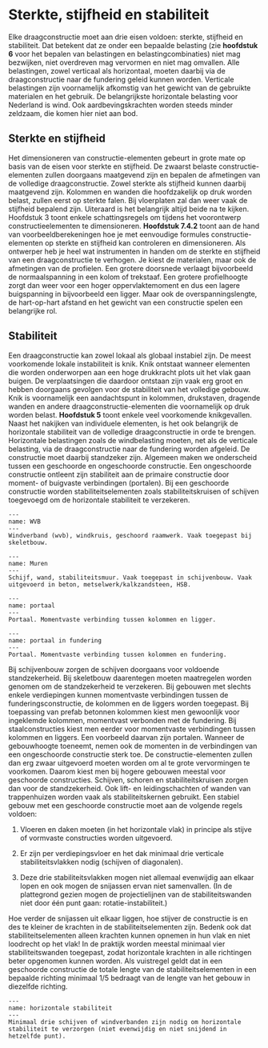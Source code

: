 # Sterkte, stijfheid en stabiliteit

Elke draagconstructie moet aan drie eisen voldoen: sterkte, stijfheid en stabiliteit. Dat betekent dat ze onder een bepaalde belasting (zie **hoofdstuk 6** voor het bepalen van belastingen en belastingcombinaties) niet mag bezwijken, niet overdreven mag vervormen en niet mag omvallen. Alle belastingen, zowel verticaal als horizontaal, moeten daarbij via de draagconstructie naar de fundering geleid kunnen worden. Verticale belastingen zijn voornamelijk afkomstig van het gewicht van de gebruikte materialen en het gebruik. De belangrijkste horizontale belasting voor Nederland is wind. Ook aardbevingskrachten worden steeds minder zeldzaam, die komen hier niet aan bod.

## Sterkte en stijfheid
Het dimensioneren van constructie-elementen gebeurt in grote mate op basis van de eisen voor sterkte en stijfheid. De zwaarst belaste constructie-elementen zullen doorgaans maatgevend zijn en bepalen de afmetingen van de volledige draagconstructie. Zowel sterkte als stijfheid kunnen daarbij maatgevend zijn. Kolommen en wanden die hoofdzakelijk op druk worden belast, zullen eerst op sterkte falen. Bij vloerplaten zal dan weer vaak de stijfheid bepalend zijn. Uiteraard is het belangrijk altijd beide na te kijken. Hoofdstuk 3 toont enkele schattingsregels om tijdens het voorontwerp constructieelementen te dimensioneren. **Hoofdstuk 7.4.2** toont aan de hand van voorbeeldberekeningen hoe je met eenvoudige formules constructie-elementen op sterkte en stijfheid kan controleren en dimensioneren. Als ontwerper heb je heel wat instrumenten in handen om de sterkte en stijfheid van een draagconstructie te verhogen. Je kiest de materialen, maar ook de afmetingen van de profielen. Een grotere doorsnede verlaagt bijvoorbeeld de normaalspanning in een kolom of trekstaaf. Een grotere profielhoogte zorgt dan weer voor een hoger oppervlaktemoment en dus een lagere buigspanning in bijvoorbeeld een ligger. Maar ook de overspanningslengte, de hart-op-hart afstand en het gewicht van een constructie spelen een belangrijke rol.

## Stabiliteit
Een draagconstructie kan zowel lokaal als globaal instabiel zijn. De meest voorkomende lokale instabiliteit is knik. Knik ontstaat wanneer elementen die worden onderworpen aan een hoge drukkracht plots uit het vlak gaan buigen. De verplaatsingen die daardoor ontstaan zijn vaak erg groot en hebben doorgaans gevolgen voor de stabiliteit van het volledige gebouw. Knik is voornamelijk een aandachtspunt in kolommen, drukstaven, dragende wanden en andere draagconstructie-elementen die voornamelijk op druk worden belast. **Hoofdstuk 5** toont enkele veel voorkomende knikgevallen. Naast het nakijken van individuele elementen, is het ook belangrijk de horizontale stabiliteit van de volledige draagconstructie in orde te brengen. Horizontale belastingen zoals de windbelasting moeten, net als de verticale belasting, via de draagconstructie naar de fundering worden afgeleid. De constructie moet daarbij standzeker zijn. Algemeen maken we onderscheid tussen een geschoorde en ongeschoorde constructie. Een ongeschoorde constructie ontleent zijn stabiliteit aan de primaire constructie door moment- of buigvaste verbindingen (portalen). Bij een geschoorde constructie worden stabiliteitselementen zoals stabiliteitskruisen of schijven toegevoegd om de horizontale stabiliteit te verzekeren.

```{figure} Images/Figuur2WVB.jpg
---
name: WVB
---
Windverband (wvb), windkruis, geschoord raamwerk. Vaak toegepast bij skeletbouw.
```

```{figure} Images/Figuur3Muren.jpg
---
name: Muren
---
Schijf, wand, stabiliteitsmuur. Vaak toegepast in schijvenbouw. Vaak uitgevoerd in beton, metselwerk/kalkzandsteen, HSB.
```

```{figure} Images/Figuur4portaal.jpg
---
name: portaal
---
Portaal. Momentvaste verbinding tussen kolommen en ligger.
```

```{figure} Images/Figuur5portaalinfundering.jpg
---
name: portaal in fundering
---
Portaal. Momentvaste verbinding tussen kolommen en fundering.
```

Bij schijvenbouw zorgen de schijven doorgaans voor voldoende standzekerheid. Bij skeletbouw daarentegen moeten maatregelen worden genomen om de standzekerheid te verzekeren. Bij gebouwen met slechts enkele verdiepingen kunnen momentvaste verbindingen tussen de funderingsconstructie, de kolommen en de liggers worden toegepast. Bij toepassing van prefab betonnen kolommen kiest men gewoonlijk voor ingeklemde kolommen, momentvast verbonden met de fundering. Bij staalconstructies kiest men eerder voor momentvaste verbindingen tussen kolommen en liggers. Een voorbeeld daarvan zijn portalen. Wanneer de gebouwhoogte toeneemt, nemen ook de momenten in de verbindingen van een ongeschoorde constructie sterk toe. De constructie-elementen zullen dan erg zwaar uitgevoerd moeten worden om al te grote vervormingen te voorkomen. Daarom kiest men bij hogere gebouwen meestal voor geschoorde constructies. Schijven, schoren en stabiliteitskruisen zorgen dan voor de standzekerheid. Ook lift- en leidingschachten of wanden van trappenhuizen worden vaak als stabiliteitskernen gebruikt. Een stabiel gebouw met een geschoorde constructie moet aan de volgende regels voldoen:

1. Vloeren en daken moeten (in het horizontale vlak) in principe als stijve of vormvaste constructies worden uitgevoerd.

2. Er zijn per verdiepingsvloer en het dak minimaal drie verticale stabiliteitsvlakken nodig (schijven of diagonalen).

3. Deze drie stabiliteitsvlakken mogen niet allemaal evenwijdig aan elkaar lopen en ook mogen de snijassen ervan niet samenvallen. (In de plattegrond gezien mogen de projectielijnen van de stabiliteitswanden niet door één punt gaan: rotatie-instabiliteit.)

Hoe verder de snijassen uit elkaar liggen, hoe stijver de constructie is en des te kleiner de krachten in de stabiliteitselementen zijn. Bedenk ook dat stabiliteitselementen alleen krachten kunnen opnemen in hun vlak en niet loodrecht op het vlak! In de praktijk worden meestal minimaal vier stabiliteitswanden toegepast, zodat horizontale krachten in alle richtingen beter opgenomen kunnen worden. Als vuistregel geldt dat in een geschoorde constructie de totale lengte van de stabiliteitselementen in een bepaalde richting minimaal 1/5 bedraagt van de lengte van het gebouw in diezelfde richting.

```{figure} Images/Figuur6horizontalestabiliteit.jpg
---
name: horizontale stabiliteit
---
Minimaal drie schijven of windverbanden zijn nodig om horizontale stabiliteit te verzorgen (niet evenwijdig en niet snijdend in hetzelfde punt).
```
